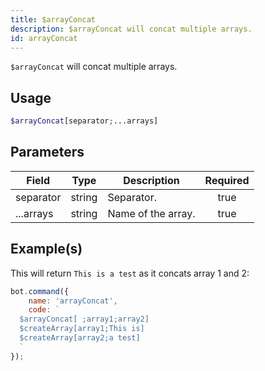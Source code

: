 ```yaml
---
title: $arrayConcat
description: $arrayConcat will concat multiple arrays.
id: arrayConcat
---
```


`$arrayConcat` will concat multiple arrays.

## Usage

```php
$arrayConcat[separator;...arrays]
```

## Parameters

| Field     | Type   | Description        | Required |
| --------- | ------ | ------------------ | :------: |
| separator | string | Separator.         |   true   |
| ...arrays | string | Name of the array. |   true   |

## Example(s)

This will return `This is a test` as it concats array 1 and 2:

```javascript
bot.command({
    name: 'arrayConcat',
    code: `
  $arrayConcat[ ;array1;array2]
  $createArray[array1;This is]
  $createArray[array2;a test]
  `
});
```